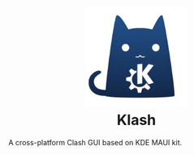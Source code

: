 <h1 align="center">
  <img src="src/assets/logo.png" alt="Klash" width="200">
  <br>Klash<br>
</h1>

A cross-platform Clash GUI based on KDE MAUI kit.
